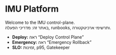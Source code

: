 # IMU Platform

Welcome to the IMU control-plane.  
באתר זה: מדריכי הפעלה, runbooks, ותרשימי ארכיטקטורה.

- **Deploy:** ראה “Deploy Control Plane”
- **Emergency:** ראה “Emergency Rollback”
- **SLO:** זמינות, p95, Gatekeeper